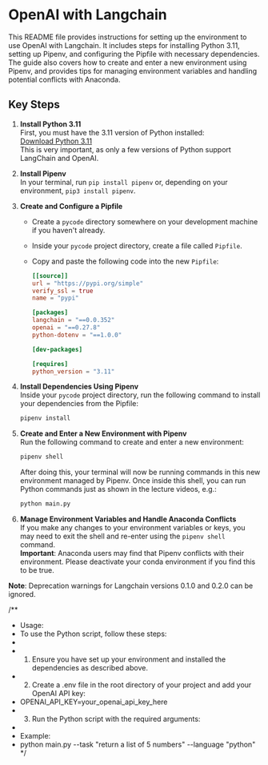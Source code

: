 # OpenAI with Langchain

This README file provides instructions for setting up the environment to use OpenAI with Langchain. It includes steps for installing Python 3.11, setting up Pipenv, and configuring the Pipfile with necessary dependencies. The guide also covers how to create and enter a new environment using Pipenv, and provides tips for managing environment variables and handling potential conflicts with Anaconda.

## Key Steps

1. **Install Python 3.11**  
   First, you must have the 3.11 version of Python installed:  
   [Download Python 3.11](https://www.python.org/downloads/)  
   This is very important, as only a few versions of Python support LangChain and OpenAI.

2. **Install Pipenv**  
   In your terminal, run `pip install pipenv` or, depending on your environment, `pip3 install pipenv`.

3. **Create and Configure a Pipfile**

    - Create a `pycode` directory somewhere on your development machine if you haven't already.
    - Inside your `pycode` project directory, create a file called `Pipfile`.
    - Copy and paste the following code into the new `Pipfile`:

        ```toml
        [[source]]
        url = "https://pypi.org/simple"
        verify_ssl = true
        name = "pypi"

        [packages]
        langchain = "==0.0.352"
        openai = "==0.27.8"
        python-dotenv = "==1.0.0"

        [dev-packages]

        [requires]
        python_version = "3.11"
        ```

4. **Install Dependencies Using Pipenv**  
   Inside your `pycode` project directory, run the following command to install your dependencies from the Pipfile:

    ```sh
    pipenv install
    ```

5. **Create and Enter a New Environment with Pipenv**  
   Run the following command to create and enter a new environment:

    ```sh
    pipenv shell
    ```

    After doing this, your terminal will now be running commands in this new environment managed by Pipenv. Once inside this shell, you can run Python commands just as shown in the lecture videos, e.g.:

    ```sh
    python main.py
    ```

6. **Manage Environment Variables and Handle Anaconda Conflicts**  
   If you make any changes to your environment variables or keys, you may need to exit the shell and re-enter using the `pipenv shell` command.  
   **Important**: Anaconda users may find that Pipenv conflicts with their environment. Please deactivate your conda environment if you find this to be true.

**Note**: Deprecation warnings for Langchain versions 0.1.0 and 0.2.0 can be ignored.

/\*\*

-   Usage:
-   To use the Python script, follow these steps:
-
-   1. Ensure you have set up your environment and installed the dependencies as described above.
-   2. Create a .env file in the root directory of your project and add your OpenAI API key:
-   OPENAI_API_KEY=your_openai_api_key_here
-   3. Run the Python script with the required arguments:
-
-   Example:
-   python main.py --task "return a list of 5 numbers" --language "python"
    \*/
